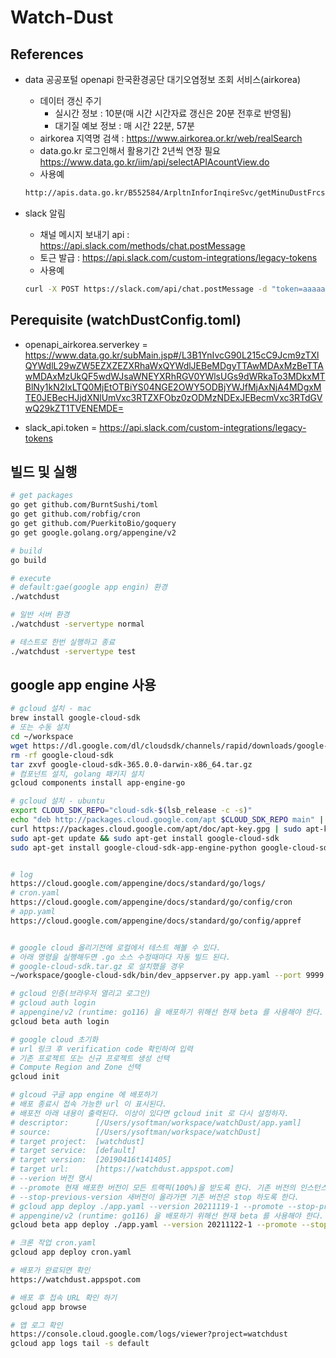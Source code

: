 # Watch-Dust

## References

- data 공공포털 openapi 한국환경공단 대기오염정보 조회 서비스(airkorea)

  - 데이터 갱신 주기
    - 실시간 정보 : 10분(매 시간 시간자료 갱신은 20분 전후로 반영됨)
    - 대기질 예보 정보 : 매 시간 22분, 57분
  - airkorea 지역명 검색 : <https://www.airkorea.or.kr/web/realSearch>
  - data.go.kr 로그인해서 활용기간 2년씩 연장 필요 <https://www.data.go.kr/iim/api/selectAPIAcountView.do>
  - 사용예

  ```bash
  http://apis.data.go.kr/B552584/ArpltnInforInqireSvc/getMinuDustFrcstDspth?numOfRows=4&pageNo=1&searchDate=2021-10-15&returnType=json&serviceKey=aaa
  ```

- slack 알림

  - 채널 메시지 보내기 api : <https://api.slack.com/methods/chat.postMessage>
  - 토근 발급 : <https://api.slack.com/custom-integrations/legacy-tokens>
  - 사용예

  ```bash
  curl -X POST https://slack.com/api/chat.postMessage -d "token=aaaaa&channel=dustinfo&username=watchDust bot&text=미세먼지 정보입니다."
  ```

## Perequisite (watchDustConfig.toml)

- openapi_airkorea.serverkey = <https://www.data.go.kr/subMain.jsp#/L3B1YnIvcG90L215cC9Jcm9zTXlQYWdlL29wZW5EZXZEZXRhaWxQYWdlJEBeMDgyTTAwMDAxMzBeTTAwMDAxMzUkQF5wdWJsaWNEYXRhRGV0YWlsUGs9dWRkaTo3MDkxMTBlNy1kN2IxLTQ0MjEtOTBiYS04NGE2OWY5ODBjYWJfMjAxNjA4MDgxMTE0JEBecHJjdXNlUmVxc3RTZXFObz0zODMzNDExJEBecmVxc3RTdGVwQ29kZT1TVENEMDE=>

- slack_api.token = <https://api.slack.com/custom-integrations/legacy-tokens>

## 빌드 및 실행

```bash
# get packages
go get github.com/BurntSushi/toml
go get github.com/robfig/cron
go get github.com/PuerkitoBio/goquery
go get google.golang.org/appengine/v2

# build
go build

# execute
# default:gae(google app engin) 환경
./watchdust

# 일반 서버 환경
./watchdust -servertype normal

# 테스트로 한번 실행하고 종료
./watchdust -servertype test
```

## google app engine 사용

```bash
# gcloud 설치 - mac
brew install google-cloud-sdk
# 또는 수동 설치
cd ~/workspace
wget https://dl.google.com/dl/cloudsdk/channels/rapid/downloads/google-cloud-sdk-365.0.0-darwin-x86_64.tar.gz
rm -rf google-cloud-sdk
tar zxvf google-cloud-sdk-365.0.0-darwin-x86_64.tar.gz
# 컴포넌트 설치, golang 패키지 설치
gcloud components install app-engine-go

# gcloud 설치 - ubuntu
export CLOUD_SDK_REPO="cloud-sdk-$(lsb_release -c -s)"
echo "deb http://packages.cloud.google.com/apt $CLOUD_SDK_REPO main" | sudo tee -a /etc/apt/sources.list.d/google-cloud-sdk.list
curl https://packages.cloud.google.com/apt/doc/apt-key.gpg | sudo apt-key add -
sudo apt-get update && sudo apt-get install google-cloud-sdk
sudo apt-get install google-cloud-sdk-app-engine-python google-cloud-sdk-app-engine-go google-cloud-sdk-datastore-emulator


# log
https://cloud.google.com/appengine/docs/standard/go/logs/
# cron.yaml
https://cloud.google.com/appengine/docs/standard/go/config/cron
# app.yaml
https://cloud.google.com/appengine/docs/standard/go/config/appref


# google cloud 올리기전에 로컬에서 테스트 해볼 수 있다.
# 아래 명령을 실행해두면 .go 소스 수정때마다 자동 빌드 된다.
# google-cloud-sdk.tar.gz 로 설치했을 경우
~/workspace/google-cloud-sdk/bin/dev_appserver.py app.yaml --port 9999

# gcloud 인증(브라우저 열리고 로그인)
# gcloud auth login
# appengine/v2 (runtime: go116) 을 배포하기 위해선 현재 beta 를 사용해야 한다.
gcloud beta auth login

# google cloud 초기화
# url 링크 후 verification code 확인하여 입력
# 기존 프로젝트 또는 신규 프로젝트 생성 선택
# Compute Region and Zone 선택
gcloud init

# glcoud 구글 app engine 에 배포하기
# 배포 종료시 접속 가능한 url 이 표시된다.
# 배포전 아래 내용이 출력된다. 이상이 있다면 gcloud init 로 다시 설정하자.
# descriptor:      [/Users/ysoftman/workspace/watchDust/app.yaml]
# source:          [/Users/ysoftman/workspace/watchDust]
# target project:  [watchdust]
# target service:  [default]
# target version:  [20190416t141405]
# target url:      [https://watchdust.appspot.com]
# --verion 버전 명시
# --promote 현재 배포한 버전이 모든 트랙픽(100%)을 받도록 한다. 기존 버전의 인스턴스는 트랙픽 0% 이 된다.
# --stop-previous-version 새버전이 올라가면 기존 버전은 stop 하도록 한다.
# gcloud app deploy ./app.yaml --version 20211119-1 --promote --stop-previous-version
# appengine/v2 (runtime: go116) 을 배포하기 위해선 현재 beta 를 사용해야 한다.
gcloud beta app deploy ./app.yaml --version 20211122-1 --promote --stop-previous-version

# 크론 작업 cron.yaml
gcloud app deploy cron.yaml

# 배포가 완료되면 확인
https://watchdust.appspot.com

# 배포 후 접속 URL 확인 하기
gcloud app browse

# 앱 로그 확인
https://console.cloud.google.com/logs/viewer?project=watchdust
gcloud app logs tail -s default
```
